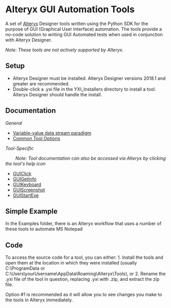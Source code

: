 # Alteryx GUI Automation Tools

A set of [Alteryx](https://www.alteryx.com/) Designer tools written using the Python SDK for the purpose of GUI (Graphical User Interface) automation. The tools provide a no-code solution to writing GUI Automated tests when used in conjunction with Alteryx Designer.

_Note: These tools are not actively supported by Alteryx._

## Setup

- Alteryx Designer must be installed. Alteryx Designer versions 2018.1 and greater are recommended.
- Double-click a .yxi file in the YXI_Installers directory to install a tool. Alteryx Designer should handle the install.

## Documentation

*General*

- [Variable-value data stream paradigm](https://alteryx.github.io/ui-automation-samples/Help_Pages/VariableValueDataStreamFormat.html)
- [Common Tool Options](https://alteryx.github.io/ui-automation-samples/Help_Pages/CommonToolOptions.html)

*Tool-Specific*

&nbsp;&nbsp;&nbsp;&nbsp;&nbsp;&nbsp;&nbsp;&nbsp;_Note: Tool documentation can also be accessed via Alteryx by clicking the tool's help icon_

- [GUIClick](https://alteryx.github.io/ui-automation-samples/Help_Pages/GUIClickToolHelp.html)
- [GUIGetInfo]()
- [GUIKeyboard]()
- [GUIScreenshot]()
- [GUIStartExe]()

## Simple Example
In the Examples folder, there is an Alteryx workflow that uses a number of these tools to automate MS Notepad

## Code
To access the source code for a tool, you can either: 1. Install the tools and open them at the location in which they were installed (usually C:\ProgramData or C:\Users\yourUsername\AppData\Roaming\Alteryx\Tools), or 2. Rename the .yxi file of the tool in question, replacing .yxi with .zip, and extract the zip file.

Option #1 is recommended as it will allow you to see changes you make to the tools in Alteryx immediately.